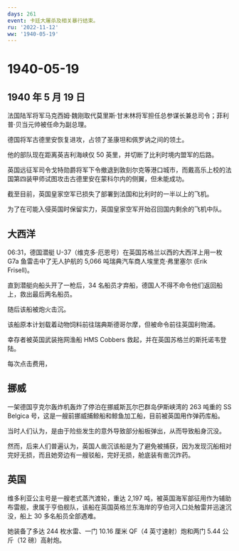 ```yaml
---
days: 261
event: 卡廷大屠杀及相关暴行结束。
ru: '2022-11-12'
ww: '1940-05-19'
---
```


# 1940-05-19

## 1940 年 5 月 19 日

法国陆军将军马克西姆·魏刚取代莫里斯·甘末林将军担任总参谋长兼总司令；菲利普·贝当元帅被任命为副总理。

德国将军古德里安恢复进攻，占领了圣康坦和佩罗讷之间的领土。

他的部队现在距离英吉利海峡仅 50 英里，并切断了比利时境内盟军的后路。

英国远征军司令戈特勋爵将军下令撤退到敦刻尔克等港口城市，而戴高乐上校的法国第四装甲师试图攻击古德里安在蒙科尔内的侧翼，但未能成功。

截至目前，英国皇家空军已损失了部署到法国和比利时的一半以上的飞机。

为了在可能入侵英国时保留实力，英国皇家空军开始召回国内剩余的飞机中队。

## 大西洋

06:31，德国潜艇 U-37（维克多·厄恩号）在英国苏格兰以西的大西洋上用一枚
G7a 鱼雷击中了无人护航的 5,066 吨瑞典汽车商人埃里克·弗里塞尔 (Erik
Frisell)。

直到潜艇向船头开了一枪后，34
名船员才弃船，德国人不得不命令他们返回船上，救出最后两名船员。

随后该船被炮火击沉。

该船原本计划载着动物饲料前往瑞典斯德哥尔摩，但被命令前往英国利物浦。

幸存者被英国武装拖网渔船 HMS Cobbers
救起，并在英国苏格兰的斯托诺韦登陆。

每次点击费用，

## 挪威

一架德国亨克尔轰炸机轰炸了停泊在挪威斯瓦尔巴群岛伊斯峡湾的 263 吨重的 SS
Belgica 号，这是一艘前挪威捕鲸船和鲸鱼加工船，目前被英国用作弹药库船。

当时人们认为，是由于险些发生的意外导致部分船板弹出，从而导致船身沉没。

然而，后来人们普遍认为，英国人凿沉该船是为了避免被捕获，因为发现沉船相对完好无损，而且她旁边有一艘驳船，完好无损，舱底装有凿沉炸药。

## 英国

维多利亚公主号是一艘老式蒸汽渡轮，重达 2,197
吨，被英国海军部征用作为辅助布雷舰，隶属于亨伯舰队，该船在英国英格兰东海岸的亨伯河入口处触雷并迅速沉没，船上
30 多名船员全部遇难。

她装备了多达 244 枚水雷、一门 10.16 厘米 QF（4 英寸速射）炮和两门 5.44
公斤（12 磅）高射炮。